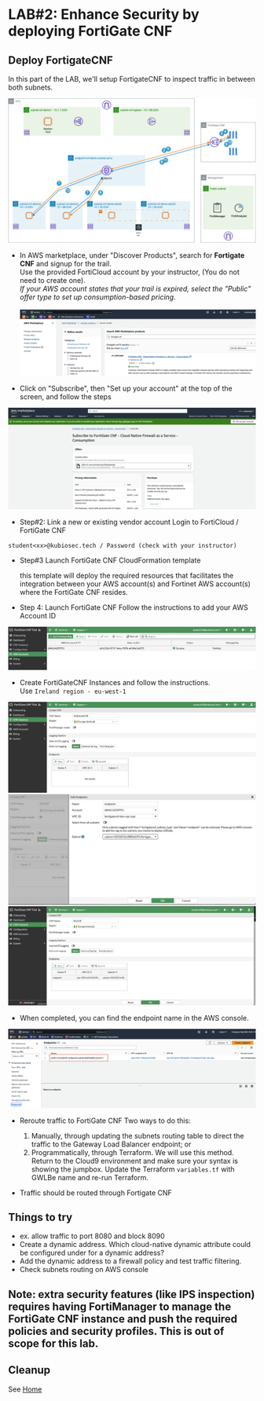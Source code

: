 # LAB#2: Enhance Security by deploying FortiGate CNF


## Deploy FortigateCNF
In this part of the LAB, we'll setup FortigateCNF to inspect traffic in between both subnets.


![East-West.drawio.png](../images/architecture1-Single-VPC-East-West.drawio.png)


- In AWS marketplace, under "Discover Products", search for **Fortigate CNF** and signup for the trail. <br>
  Use the provided FortiCloud account by your instructor, (You do not need to create one).<br>
  *If your AWS account states that your trail is expired, select the "Public" offer type to set up consumption-based pricing*.<br>
  <br>
![FortiGateCNFonMarketPlace.png](../images/FortiGateCNFonMarketPlace.png)

- Click on "Subscribe", then "Set up your account" at the top of the screen, and follow the steps

![SubscribeToFortiGateCNF.png](../images/SubscribeToFortiGateCNF.png)

- Step#2: Link a new or existing vendor account
Login to FortiCloud / FortiGate CNF
```
student<xx>@kubiosec.tech / Password (check with your instructor)
```

- Step#3 Launch FortiGate CNF CloudFormation template

  this template will deploy the required resources that facilitates the integration between your AWS account(s) and Fortinet AWS account(s) where the FortiGate CNF resides.

- Step 4: Launch FortiGate CNF Follow the instructions to add your AWS Account ID
  
![AWS_account_cft.png](../images/AWS_account_cft.png)

- Create FortiGateCNF Instances and follow the instructions.<br>
  Use `Ireland region - eu-west-1`<br>
  
![add_cnf.png](../images/add_cnf.png)
![endpoints.png](../images/endpoints.png)
![completed_config.png](../images/completed_config.png)

-   When completed, you can find the endpoint name in the AWS console.<br>

![aws_endpoint.png](../images/aws_endpoint.png)

- Reroute traffic to FortiGate CNF
    Two ways to do this:

  1) Manually, through updating the subnets routing table to direct the traffic to the Gateway Load Balancer endpoint; or
  2) Programmatically, through Terraform. We will use this method.
            Return to the Cloud9 environment and make sure your syntax is showing the jumpbox.
            Update the Terraform `variables.tf` with GWLBe name and re-run Terraform.

- Traffic should be routed through Fortigate CNF
  
## Things to try
- ex. allow traffic to port 8080 and block 8090
- Create a dynamic address. Which cloud-native dynamic attribute could be configured under for a dynamic address?
- Add the dynamic address to a firewall policy and test traffic filtering.
- Check subnets routing on AWS console


## Note: extra security features (like IPS inspection) requires having FortiManager to manage the FortiGate CNF instance and push the required policies and security profiles. This is out of scope for this lab.


## Cleanup
See [Home](./readme.md)


